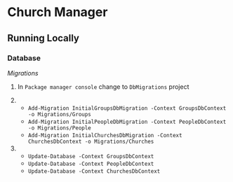 ﻿# Church Manager

## Running Locally

### Database

*Migrations*

1. In `Package manager console` change to `DbMigrations` project

2.
	- `Add-Migration InitialGroupsDbMigration -Context GroupsDbContext -o Migrations/Groups`
    - `Add-Migration InitialPeopleDbMigration -Context PeopleDbContext -o Migrations/People`
    - `Add-Migration InitialChurchesDbMigration -Context ChurchesDbContext -o Migrations/Churches`

3. 
	- `Update-Database -Context GroupsDbContext`
	- `Update-Database -Context PeopleDbContext`
	- `Update-Database -Context ChurchesDbContext`



